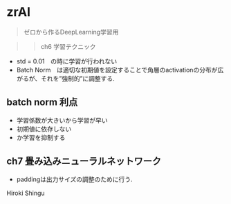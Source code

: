 # zrAI

> ゼロから作るDeepLearning学習用


>> ch6 学習テクニック

- std = 0.01　の時に学習が行われない
- Batch Norm　は適切な初期値を設定することで角層のactivationの分布が広がるが、それを”強制的”に調整する.
## batch norm 利点
- 学習係数が大きいから学習が早い
- 初期値に依存しない
- か学習を抑制する


## ch7 畳み込みニューラルネットワーク

- paddingは出力サイズの調整のために行う.






Hiroki Shingu
